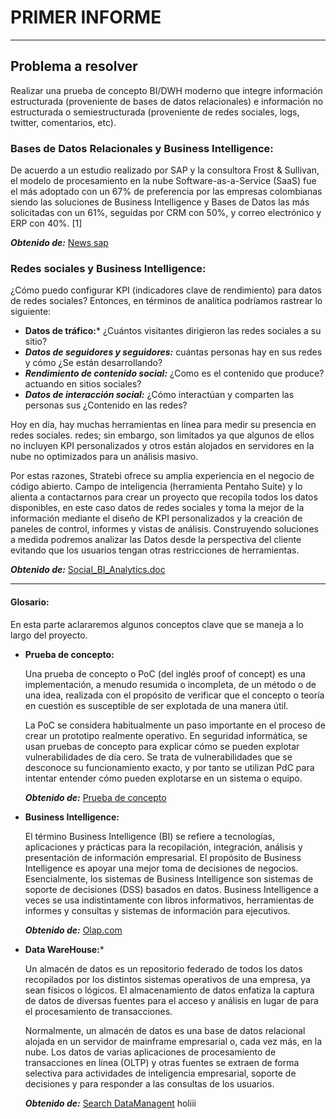 # PRIMER INFORME

---

##  Problema a resolver

Realizar una prueba de concepto BI/DWH moderno que integre información estructurada (proveniente de bases de datos relacionales) e información no estructurada o semiestructurada (proveniente de redes sociales, logs, twitter, comentarios, etc).

### Bases de Datos Relacionales y Business Intelligence:

De acuerdo a un estudio realizado por SAP y la consultora Frost & Sullivan, el modelo de procesamiento en la nube Software-as-a-Service (SaaS) fue el más adoptado con un 67% de preferencia por las empresas colombianas siendo las soluciones de Business Intelligence y Bases de Datos las más solicitadas con un 61%, seguidas por CRM con 50%, y correo electrónico y ERP con 40%. [1] 

***Obtenido de:***  [News sap](https://news.sap.com/latinamerica/2013/11/business-intelligence-y-bases-de-datos-las-mas-solicitadas-en-la-nube/)

### Redes sociales y Business Intelligence:

¿Cómo puedo configurar KPI (indicadores clave de rendimiento) para datos de redes sociales? Entonces, en términos de analítica podríamos rastrear lo siguiente:

-  **Datos de tráfico:*** ¿Cuántos visitantes dirigieron las redes sociales a su sitio?
-   ***Datos de seguidores y seguidores:*** cuántas personas hay en sus redes y cómo ¿Se están desarrollando?
-   ***Rendimiento de contenido social:*** ¿Como es el contenido que produce? actuando en sitios sociales?
-   ***Datos de interacción social:*** ¿Cómo interactúan y comparten las personas sus ¿Contenido en las redes?
 
Hoy en día, hay muchas herramientas en línea para medir su presencia en redes sociales. redes; sin embargo, son limitados ya que algunos de ellos no incluyen KPI personalizados y otros están alojados en servidores en la nube no optimizados para un análisis masivo.

Por estas razones, Stratebi ofrece su amplia experiencia en el negocio de código abierto. Campo de inteligencia (herramienta Pentaho Suite) y lo alienta a contactarnos para crear un proyecto que recopila todos los datos disponibles, en este caso datos de redes sociales y toma la mejor de la información mediante el diseño de KPI personalizados y la creación de paneles de control, informes y vistas de análisis. Construyendo soluciones a medida podremos analizar las Datos desde la perspectiva del cliente evitando que los usuarios tengan otras restricciones de herramientas.

***Obtenido de:*** [Social_BI_Analytics.doc](http://www.stratebi.es/todobi/abr13/Social_BI_Analytics.doc.pdf)

---

#### Glosario:

En esta parte aclararemos algunos conceptos clave que se maneja a lo largo del proyecto.

-   **Prueba de concepto:**

	Una prueba de concepto o PoC (del inglés proof of concept) es una implementación, a menudo resumida o incompleta, de un método o de una idea, realizada con el propósito de verificar que el concepto o teoría en cuestión es susceptible de ser explotada de una manera útil.

	La PoC se considera habitualmente un paso importante en el proceso de crear un prototipo realmente operativo. En seguridad informática, se usan pruebas de concepto para explicar cómo se pueden explotar vulnerabilidades de día cero. Se trata de vulnerabilidades que se desconoce su funcionamiento exacto, y por tanto se utilizan PdC para intentar entender cómo pueden explotarse en un sistema o equipo.

	***Obtenido de:*** [Prueba de concepto](https://es.wikipedia.org/wiki/Prueba_de_concepto)

- **Business Intelligence:**

	El término Business Intelligence (BI) se refiere a tecnologías, aplicaciones y prácticas para la recopilación, integración, análisis y presentación de información empresarial. El propósito de Business Intelligence es apoyar una mejor toma de decisiones de negocios. Esencialmente, los sistemas de Business Intelligence son sistemas de soporte de decisiones (DSS) basados en datos. Business Intelligence a veces se usa indistintamente con libros informativos, herramientas de informes y consultas y sistemas de información para ejecutivos.

	***Obtenido de:*** [Olap.com](http://olap.com/learn-bi-olap/olap-bi-definitions/business-intelligence/)

  

-   **Data WareHouse:***

	Un almacén de datos es un repositorio federado de todos los datos recopilados por los distintos sistemas operativos de una empresa, ya sean físicos o lógicos. El almacenamiento de datos enfatiza la captura de datos de diversas fuentes para el acceso y análisis en lugar de para el procesamiento de transacciones.

	Normalmente, un almacén de datos es una base de datos relacional alojada en un servidor de mainframe empresarial o, cada vez más, en la nube. Los datos de varias aplicaciones de procesamiento de transacciones en línea (OLTP) y otras fuentes se extraen de forma selectiva para actividades de inteligencia empresarial, soporte de decisiones y para responder a las consultas de los usuarios.
	
	***Obtenido de:*** [Search DataManagent](https://searchdatamanagement.techtarget.com/definition/data-warehouse)
holiii

<!--stackedit_data:
eyJoaXN0b3J5IjpbMTI4MDg0NzI1Nl19
-->